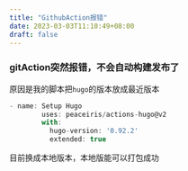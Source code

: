 ```yaml
---
title: "GithubAction报错"
date: 2023-03-03T11:10:49+08:00
draft: false
---
```


### gitAction突然报错，不会自动构建发布了
原因是我的脚本把``` hugo ```的版本放成最近版本

``` javascript
- name: Setup Hugo
        uses: peaceiris/actions-hugo@v2
        with:
          hugo-version: '0.92.2'
          extended: true
```
目前换成本地版本，本地版能可以打包成功
